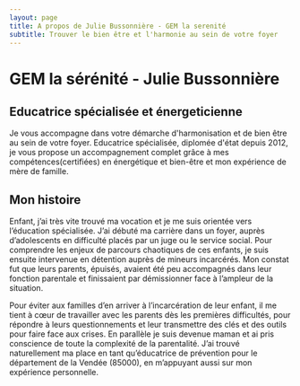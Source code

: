 ```yaml
---
layout: page
title: A propos de Julie Bussonnière - GEM la serenité
subtitle: Trouver le bien être et l'harmonie au sein de votre foyer
---
```


# GEM la sérénité - Julie Bussonnière

## Educatrice spécialisée et énergeticienne

Je vous accompagne dans votre démarche d'harmonisation et de bien être au sein de votre foyer. 
Educatrice spécialisée, diplomée d'état depuis 2012, je vous propose un accompagnement complet grâce à mes compétences(certifiées) en énergétique et bien-être et mon expérience de mère de famille.

## Mon histoire

Enfant, j’ai très vite trouvé ma vocation et je me suis orientée vers l’éducation spécialisée. J’ai débuté ma carrière dans un foyer, auprès d’adolescents en difficulté placés par un juge ou le service social. Pour comprendre les enjeux de parcours chaotiques de ces enfants, je suis ensuite intervenue en détention auprès de mineurs incarcérés. Mon constat fut que leurs parents, épuisés, avaient été peu accompagnés dans leur fonction parentale et finissaient par démissionner face à l’ampleur de la situation. 

Pour éviter aux familles d’en arriver à l’incarcération de leur enfant, il me tient à cœur de travailler avec les parents dès les premières difficultés, pour répondre à leurs questionnements et leur transmettre des clés et des outils pour faire face aux crises. En parallèle je suis devenue maman et ai pris conscience de toute la complexité de la parentalité.
J’ai trouvé naturellement ma place en tant qu’éducatrice de prévention pour le département de la Vendée (85000), en m’appuyant aussi sur mon expérience personnelle.

